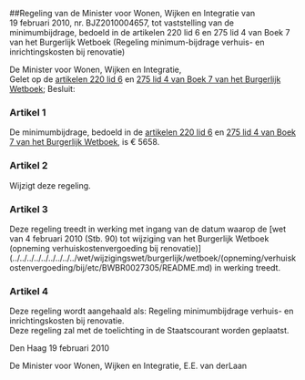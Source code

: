 <meta http-equiv='Content-Type' content='text/html; charset=utf-8' />

##Regeling van de Minister voor Wonen, Wijken en Integratie van 19 februari 2010, nr. BJZ2010004657, tot vaststelling van de minimumbijdrage, bedoeld in de artikelen 220 lid 6 en 275 lid 4 van Boek 7 van het Burgerlijk Wetboek (Regeling minimum-bijdrage verhuis- en inrichtingskosten bij renovatie)

De Minister voor Wonen, Wijken en Integratie,  
Gelet op de [artikelen 220 lid 6](../../../../../../../../../wet/burgerlijk/wetboek/boek/7/BWBR0005290/README.md) en [275 lid 4 van Boek 7 van het Burgerlijk Wetboek](../../../../../../../../../wet/burgerlijk/wetboek/boek/7/BWBR0005290/README.md);
Besluit:    

### Artikel  1  

De minimumbijdrage, bedoeld in de [artikelen 220 lid 6](../../../../../../../../../wet/burgerlijk/wetboek/boek/7/BWBR0005290/README.md) en [275 lid 4 van Boek 7 van het Burgerlijk Wetboek](../../../../../../../../../wet/burgerlijk/wetboek/boek/7/BWBR0005290/README.md), is € 5658.  

### Artikel  2  

Wijzigt deze regeling.   

### Artikel  3  

Deze regeling treedt in werking met ingang van de datum waarop de [wet van 4 februari 2010 (Stb. 90) tot wijziging van het Burgerlijk Wetboek (opneming verhuiskostenvergoeding bij renovatie)](../../../../../../../../../wet/wijzigingswet/burgerlijk/wetboek/(opneming/verhuiskostenvergoeding/bij/etc/BWBR0027305/README.md) in werking treedt.  

### Artikel  4  

Deze regeling wordt aangehaald als: Regeling minimumbijdrage verhuis- en inrichtingskosten bij renovatie.  
Deze regeling zal met de toelichting in de Staatscourant worden geplaatst.   

Den Haag 
19 februari 2010   

De 
Minister voor Wonen, Wijken en Integratie, 
E.E. van derLaan   
